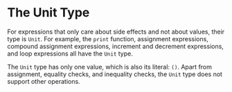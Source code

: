 # The Unit Type

For expressions that only care about side effects and not about values, their type is `Unit`. For example, the `print` function, assignment expressions, compound assignment expressions, increment and decrement expressions, and loop expressions all have the `Unit` type.

The `Unit` type has only one value, which is also its literal: `()`. Apart from assignment, equality checks, and inequality checks, the `Unit` type does not support other operations.
